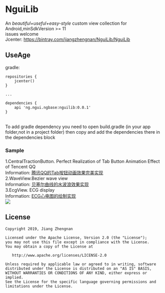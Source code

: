 # NguiLib

An *beautiful+useful+easy-style*  custom view collection for Android,minSdkVersion >= 11<br>
issues welcome<br/>
Jcenter: 
<a href="https://bintray.com/jiangzhengnan/NguiLib/NguiLib">https://bintray.com/jiangzhengnan/NguiLib/NguiLib</a><br />

UseAge
-------
gradle:
```grovvy
repositories {
    jcenter()
}

...

dependencies {
    api 'ng.ngui.ngbase:nguilib:0.0.1'
}
```
<br/>
To add gradle dependency you need to open build.gradle (in your app folder,not in a project folder) then copy and add the dependencies there in the dependencies block
<br/>

<h3>Sample</h3>
1.CentralTractionButton. Perfect Realization of Tab Button Animation Effect of Tencent QQ   <br />
Information: <a href="https://blog.csdn.net/qq_22770457/article/details/78630695">腾讯QQ的Tab按钮动画效果完美实现</a><br />
2.WaveView.Bezier wave view<br />
Information: <a href="https://blog.csdn.net/qq_22770457/article/details/90139954">贝塞尔曲线的水波浪效果实现</a><br />
3.EcgView. ECG display <br />
Information: <a href="https://blog.csdn.net/qq_22770457/article/details/90679481">ECG心电图的绘制实现</a><br />
<img src="https://github.com/jiangzhengnan/NguiLib/blob/master/app/src/main/res/raw/ecg_show.gif" />

 


## License

    Copyright 2019, Jiang Zhengnan

    Licensed under the Apache License, Version 2.0 (the "License");
    you may not use this file except in compliance with the License.
    You may obtain a copy of the License at

       http://www.apache.org/licenses/LICENSE-2.0

    Unless required by applicable law or agreed to in writing, software
    distributed under the License is distributed on an "AS IS" BASIS,
    WITHOUT WARRANTIES OR CONDITIONS OF ANY KIND, either express or implied.
    See the License for the specific language governing permissions and
    limitations under the License.
